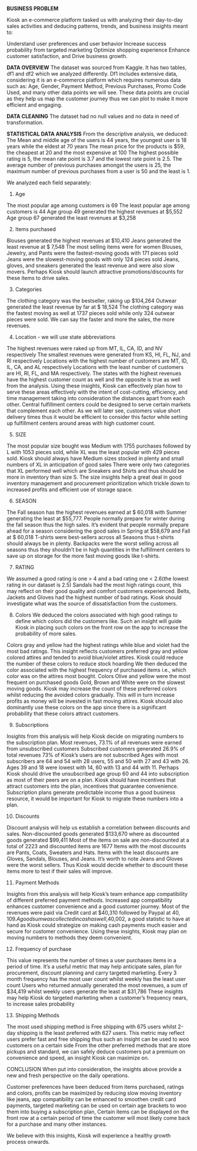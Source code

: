 **BUSINESS PROBLEM**

Kiosk an e-commerce platform tasked us with analyzing their day-to-day sales activities and deducing patterns, trends, and business insights meant to:

Understand user preferences and user behavior
Increase success probability from targeted marketing
Optimize shopping experience
Enhance customer satisfaction, and 
Drive business growth.

**DATA OVERVIEW**
The dataset was sourced from Kaggle. It has two tables, df1 and df2 which we analyzed differently. 
Df1 includes extensive data, considering it is an e-commerce platform which requires numerous data such as: Age, Gender, Payment Method, Previous Purchases, Promo Code Used, and many other data points we will see.
These data points are crucial as they help us map the customer journey thus we can plot to make it more efficient and engaging.

**DATA CLEANING**
The dataset had no null values and no data in need of transformation.

**STATISTICAL DATA ANALYSIS**
From the descriptive analysis, we deduced:
The Mean and middle age of the users is 44 years, the youngest user is 18 years while the eldest at 70 years
The mean price for the products is $59, the cheapest at 20 and the most expensive at 100
The highest possible rating is 5, the mean rate point is 3.7 and the lowest rate point is 2.5.
 The average number of previous purchases amongst the users is 25, the maximum number of previous purchases from a user is 50 and the least is 1.

We analyzed each field separately:

1. Age

The most popular age among customers is 69
The least popular age among customers is 44
Age group 49 generated the highest revenues at $5,552
Age group 67 generated the least revenues at $3,258

2. Items purchased

Blouses generated the highest revenues at $10,410
Jeans generated the least revenue at $ 7,548
The most selling items were for women
Blouses, Jewelry, and Pants were the fastest-moving goods with 171 pieces sold
Jeans were the slowest-moving goods with only 124 pieces sold
Jeans, gloves, and sneakers generated the least revenue and were also slow movers. Perhaps Kiosk should launch attractive promotions/discounts for these items to drive sales.

3. Categories

The clothing category was the bestseller, raking up $104,264
Outwear generated the least revenue by far at $ 18,524
The clothing category was the fastest moving as well at 1737 pieces sold while only 324 outwear pieces were sold.
We can say the faster and more the sales, the more revenues.

4. Location - we will use state abbreviations

The highest revenues were raked up from MT, IL, CA, ID, and NV respectively
The smallest  revenues were generated from KS, HI, FL, NJ, and RI respectively
Locations with the highest number of customers are MT, ID, IL, CA, and AL respectively
Locations with the least number of customers are HI, RI, FL, and MA respectively.
The states with the highest revenues have the highest customer count as well and the opposite is true as well from the analysis.
Using these insights, Kiosk can effectively plan how to serve these areas effectively with the intent of cost-cutting, efficiency, and time management taking into consideration the distances apart from each other.
 Central fulfillment centers could be designed to serve certain markets that complement each other.
As we will later see, customers value short delivery times thus it would be efficient to consider this factor while setting up fulfillment centers around areas with high customer count.

5. SIZE

The most popular size bought was Medium with 1755 purchases followed by L with 1053 pieces sold, while XL was the least popular with 429 pieces sold.
Kiosk should always have  Medium sizes stocked in plenty and small numbers of XL in anticipation of good sales
There were only two categories that XL performed well which are Sneakers and Shirts and thus should be more in inventory than size S.
The size insights help a great deal in good inventory management and procurement prioritization which trickle down to increased profits and efficient use of storage space.

6. SEASON

The Fall season has the highest revenues earned at $ 60,018 with Summer generating the least at $55,777.
People normally prepare for winter during the fall season thus the high sales.
It’s evident that people normally prepare ahead for a season considering the good sales in Spring at $58,679 and Fall at  $ 60,018
T-shirts were best-sellers across all Seasons thus t-shirts should always be in plenty.
Backpacks were the worst selling across all seasons thus they shouldn’t be in high quantities in the fulfillment centers to save up on storage for the more fast moving goods like t-shirts.

7. RATING

We assumed a good rating is one > 4 and a bad rating one < 2.6(the lowest rating in our dataset is 2.5)
Sandals had the most high ratings count, this may reflect on their good quality and comfort customers experienced.
Belts, Jackets and Gloves had the highest number of bad ratings. Kiosk should investigate what was the source of dissatisfaction from the customers.

8. Colors
We deduced the colors associated with high good ratings to define which colors did the customers like. Such an insight will guide Kiosk in placing such colors on the front row on the app to increase the probability of more sales.

Colors gray and yellow had the highest ratings while blue and violet had the most bad ratings. This insight reflects customers preferred gray and yellow colored attires and tended to avoid blue/violet attires.
Kiosk could reduce the number of these colors to reduce stock hoarding
We then deduced the color associated with the highest frequency of purchased items i.e., which color was on the attires most bought.
Colors Olive and yellow were the most frequent on purchased goods
Gold, Brown and White were on the slowest moving goods.
Kiosk may increase the count of these preferred colors whilst reducing the avoided colors gradually. This will in turn increase profits as money will be invested in fast moving attires.
Kiosk should also dominantly use these colors on the app since there is a significant probability that these colors attract customers.

9. Subscriptions

Insights from this analysis will help Kiosk decide on migrating numbers to the subscription plan.
Most revenues, 73.1% of all revenues were earned from unsubscribed customers
Subscribed customers generated 26.9% of total revenues
73% of Kiosk’s users are not subscribed
Ages with most subscribers are 64 and 54 with 28 users, 55 and 50 with 27 and 43 with 26.
Ages 39 and 18 were lowest with 14, 60 with 13 and 44 with 11.
Perhaps Kiosk should drive the unsubscribed age group  60 and 44 into subscription as most of their peers are on a plan.
Kiosk should have incentives that attract customers into the plan, incentives that guarantee convenience.
Subscription plans generate predictable income thus a good business resource, it would be important for Kiosk to migrate these numbers into a plan.

10. Discounts

Discount analysis will help us establish a correlation between discounts and sales.
Non-discounted goods generated $133,670 where as discounted goods generated $99,411
Most of the items on sale are non-discounted at a total of 2223 and discounted items are 1677
Items with the most discounts are Pants, Coats, Sweaters and Hats.
Items with the least discounts are Gloves, Sandals, Blouses, and Jeans.
It’s worth to note Jeans and Gloves were the worst sellers. Thus Kiosk would decide whether to discount these items more to test if their sales will improve.

11. Payment Methods

Insights from this analysis will help Kiosk’s team enhance app compatibility of different preferred payment methods.
Increased app compatibility enhances customer convenience and a good customer journey.
Most of the revenues were paid via Credit card at $40,310 followed by Paypal at $40,109.
A good sum was collected in cash as well ,$40,002, a good statistic to have at hand as Kiosk could strategize on making cash payments much easier and secure for customer convenience.
Using these insights, Kiosk may plan on moving numbers to methods they deem convenient.

12. Frequency of purchase

This value represents the number of times a user purchases items in a period of time.
It’s a useful metric that may help anticipate sales, plan for procurement, discount planning and carry targeted marketing.
Every 3 month frequency has the most user count  whilst weekly has the least user count
Users who returned annually generated the most revenues, a sum of $34,419 whilst weekly users generate the least at $31,786
These insights may help Kiosk do targeted marketing when a customer’s frequency nears, to increase sales probability

13. Shipping Methods

The most used shipping method is Free shipping with 675 users whilst 2-day shipping is the least preferred with 627 users.
This metric may reflect users prefer fast and free shipping thus such an insight can be used to woo customers on a certain side
From the other preferred methods that are store pickups and standard, we can safely deduce customers put a premium on convenience and speed, an insight Kiosk can maximize on.

CONCLUSION
When put into consideration, the insights above provide a new and fresh perspective on the daily operations. 

Customer preferences have been deduced from items purchased, ratings and colors, profits can be maximized by reducing slow moving inventory like jeans, app compatibility can be enhanced to smoothen credit card payments, targeted marketing can be used on certain age brackets to woo them into buying a subscription plan,
Certain items can be displayed on the front row at a certain period of time the customer will most likely come back for a purchase and many other instances.

We believe with this insights, Kiosk will experience a healthy growth  process onwards.
